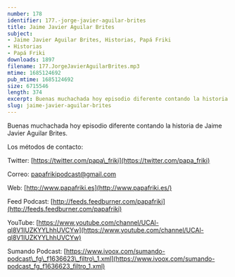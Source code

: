 ```yaml
---
number: 178
identifier: 177.-jorge-javier-aguilar-brites
title: Jaime Javier Aguilar Brites
subject:
- Jaime Javier Aguilar Brites, Historias, Papá Friki
- Historias
- Papá Friki
downloads: 1897
filename: 177.JorgeJavierAguilarBrites.mp3
mtime: 1685124692
pub_mtime: 1685124692
size: 6715546
length: 374
excerpt: Buenas muchachada hoy episodio diferente contando la historia de Jorge Javier Aguilar Brites
slug: jaime-javier-aguilar-brites
---
```

Buenas muchachada hoy episodio diferente contando la historia de Jaime Javier Aguilar Brites.

Los métodos de contacto:

Twitter: [https://twitter.com/papa\_friki](https://twitter.com/papa_friki)

Correo: [papafrikipodcast@gmail.com](https://archive.org/details/papafrikipodast@gmail.com)

Web: [http://www.papafriki.es](http://www.papafriki.es/)

Feed Podcast: [http://feeds.feedburner.com/papafriki](http://feeds.feedburner.com/papafriki)

YouTube: [https://www.youtube.com/channel/UCAl-ql8V1IUZKYYLhhUVCYw](https://www.youtube.com/channel/UCAl-ql8V1IUZKYYLhhUVCYw)

Sumando Podcast: [https://www.ivoox.com/sumando-podcast\_fg\_f1636623\_filtro\_1.xml](https://www.ivoox.com/sumando-podcast_fg_f1636623_filtro_1.xml)